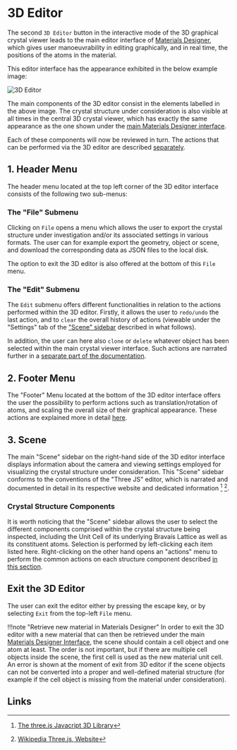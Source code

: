 # 3D Editor

The second `3D Editor` button <i class="zmdi zmdi-border-color zmdi-hc-border"></i> in the interactive mode of the 3D graphical crystal viewer leads to the main editor interface of [Materials Designer](../overview.md), which gives user manoeuvrability in editing graphically, and in real time, the positions of the atoms in the material.

This editor interface has the appearance exhibited in the below example image:

![3D Editor](../../images/materials-designer/3D-editor.png "3D Editor")

The main components of the 3D editor consist in the elements labelled in the above image. The crystal structure under consideration is also visible at all times in the central 3D crystal viewer, which has exactly the same appearance as the one shown under the [main Materials Designer interface](../3d-editor.md). 

Each of these components will now be reviewed in turn. The actions that can be performed via the 3D editor are described [separately](3d-editor-actions/overview.md).

## 1. Header Menu

The header menu located at the top left corner of the 3D editor interface consists of the following two sub-menus:

### The "File" Submenu

Clicking on `File` opens a menu which allows the user to export the crystal structure under investigation and/or its associated settings in various formats. The user can for example export the geometry, object or scene, and download the corresponding data as JSON files to the local disk.

The option to exit the 3D editor is also offered at the bottom of this `File` menu.

### The "Edit" Submenu

The `Edit` submenu offers different functionalities in relation to the actions performed within the 3D editor. Firstly, it allows the user to `redo/undo` the last action, and to `clear` the overall history of actions (viewable under the "Settings" tab of the ["Scene" sidebar](#3.-scene) described in what follows). 

In addition, the user can here also `clone` or `delete` whatever object has been selected within the main crystal viewer interface. Such actions are narrated further in a [separate part of the documentation](3d-editor-actions/overview.md).

## 2. Footer Menu

The "Footer" Menu located at the bottom of the 3D editor interface offers the user the possibility to perform actions such as translation/rotation of atoms, and scaling the overall size of their graphical appearance. These actions are explained more in detail [here](3d-editor-actions/overview.md).

## 3. Scene

The main "Scene" sidebar on the right-hand side of the 3D editor interface displays information about the camera and viewing settings employed for visualizing the crystal structure under consideration. This "Scene" sidebar conforms to the conventions of the "Three JS" editor, which is narrated and documented in detail in its respective website and dedicated information [^1] [^2].

### Crystal Structure Components

It is worth noticing that the "Scene" sidebar allows the user to select the different components comprised within the crystal structure being inspected, including the Unit Cell of its underlying Bravais Lattice as well as its constituent atoms. Selection is performed by left-clicking each item listed here. Right-clicking on the other hand opens an "actions" menu to perform the common actions on each structure component described [in this section](3d-editor-actions/overview.md).

## Exit the 3D Editor

The user can exit the editor either by pressing the escape key, or by selecting `Exit` from the top-left `File` menu.

!!!note "Retrieve new material in Materials Designer"
    In order to exit the 3D editor with a new material that can then be retrieved under the main [Materials Designer Interface](../overview.md), the scene should contain a cell object and one atom at least. The order is not important, but if there are multiple cell objects inside the scene, the first cell is used as the new material unit cell. An error is shown at the moment of exit from 3D editor if the scene objects can not be converted into a proper and well-defined material structure (for example if the cell object is missing from the material under consideration). 

## Links

[^1]: [The three.js Javacript 3D Library](https://threejs.org/editor)

[^2]: [Wikipedia Three.js, Website](https://en.wikipedia.org/wiki/Three.js)
